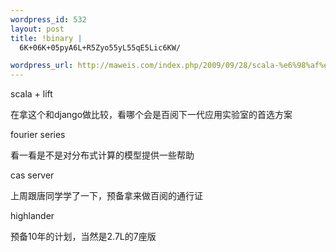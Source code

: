 ```yaml
--- 
wordpress_id: 532
layout: post
title: !binary |
  6K+06K+05pyA6L+R5Zyo55yL55qE5Lic6KW/

wordpress_url: http://maweis.com/index.php/2009/09/28/scala-%e6%98%af%e4%b8%aa%e5%be%88%e5%a5%bd%e7%8e%a9%e7%9a%84%e4%b8%9c%e8%a5%bf/
---
```

<p>scala + lift</p>  <p>在拿这个和django做比较，看哪个会是百阅下一代应用实验室的首选方案</p>  <p>fourier series</p>  <p>看一看是不是对分布式计算的模型提供一些帮助</p>  <p>cas server</p>  <p>上周跟唐同学学了一下，预备拿来做百阅的通行证</p>  <p>highlander</p>  <p>预备10年的计划，当然是2.7L的7座版</p>

